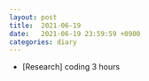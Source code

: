 ```yaml
---
layout: post
title:  2021-06-19
date:   2021-06-19 23:59:59 +0900
categories: diary
---
```


- [Research] coding 3 hours
